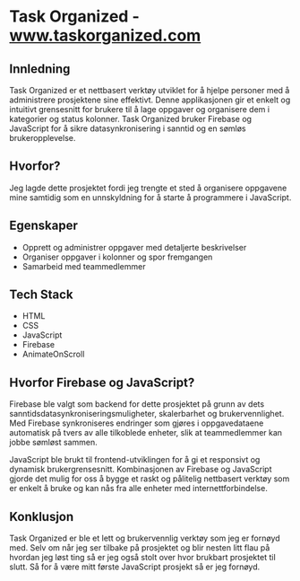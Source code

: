 # Task Organized - www.taskorganized.com

## Innledning
Task Organized er et nettbasert verktøy utviklet for å hjelpe personer med å administrere prosjektene sine effektivt. Denne applikasjonen gir et enkelt og intuitivt grensesnitt for brukere til å lage oppgaver og organisere dem i kategorier og status kolonner.
Task Organized bruker Firebase og JavaScript for å sikre datasynkronisering i sanntid og en sømløs brukeropplevelse.

## Hvorfor?
Jeg lagde dette prosjektet fordi jeg trengte et sted å organisere oppgavene mine samtidig som en unnskyldning for å starte å programmere i JavaScript.

## Egenskaper

* Opprett og administrer oppgaver med detaljerte beskrivelser
* Organiser oppgaver i kolonner og spor fremgangen
* Samarbeid med teammedlemmer

## Tech Stack
   * HTML
   * CSS
   * JavaScript
   * Firebase
   * AnimateOnScroll

## Hvorfor Firebase og JavaScript?
Firebase ble valgt som backend for dette prosjektet på grunn av dets sanntidsdatasynkroniseringsmuligheter, skalerbarhet og brukervennlighet. Med Firebase synkroniseres endringer som gjøres i oppgavedataene automatisk på tvers av alle tilkoblede enheter, slik at teammedlemmer kan jobbe sømløst sammen.

JavaScript ble brukt til frontend-utviklingen for å gi et responsivt og dynamisk brukergrensesnitt. Kombinasjonen av Firebase og JavaScript gjorde det mulig for oss å bygge et raskt og pålitelig nettbasert verktøy som er enkelt å bruke og kan nås fra alle enheter med internettforbindelse.

## **Konklusjon**
Task Organized er ble et lett og brukervennlig verktøy som jeg er fornøyd med. Selv om når jeg ser tilbake på prosjektet og blir nesten litt flau på hvordan jeg løst ting så er jeg også stolt over hvor brukbart prosjektet til slutt. Så for å være mitt første JavaScript prosjekt så er jeg fornøyd.
